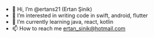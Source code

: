 - 👋 Hi, I’m @ertans21 (Ertan Şinik)
- 👀 I’m interested in writing code in swift, android, flutter
- 🌱 I’m currently learning java, react, kotlin 
- 📫 How to reach me ertan_sinik@hotmail.com

<!---
ertans21/ertans21 is a ✨ special ✨ repository because its `README.md` (this file) appears on your GitHub profile.
You can click the Preview link to take a look at your changes.
--->
